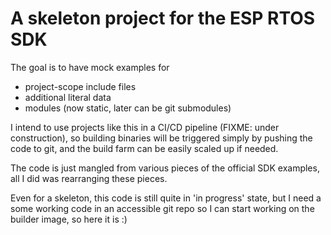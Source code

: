 # A skeleton project for the ESP RTOS SDK

The goal is to have mock examples for
- project-scope include files
- additional literal data
- modules (now static, later can be git submodules)

I intend to use projects like this in a CI/CD pipeline (FIXME: under construction),
so building binaries will be triggered simply by pushing the code to git, and
the build farm can be easily scaled up if needed.

The code is just mangled from various pieces of the official SDK examples, all I did
was rearranging these pieces.

Even for a skeleton, this code is still quite in 'in progress' state, but I need
a some working code in an accessible git repo so I can start working on the builder
image, so here it is :)


